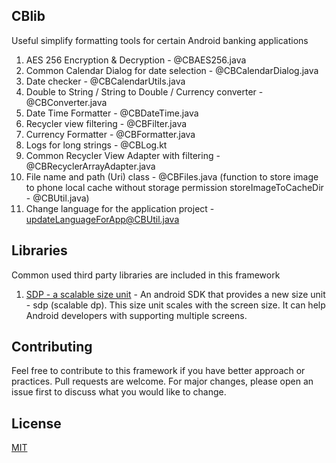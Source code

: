 ## CBlib
Useful simplify formatting tools for certain Android banking applications

1. AES 256 Encryption & Decryption - @CBAES256.java
2. Common Calendar Dialog for date selection - @CBCalendarDialog.java
3. Date checker - @CBCalendarUtils.java
4. Double to String / String to Double / Currency converter - @CBConverter.java
5. Date Time Formatter - @CBDateTime.java
6. Recycler view filtering - @CBFilter.java
7. Currency Formatter - @CBFormatter.java
8. Logs for long strings - @CBLog.kt
9. Common Recycler View Adapter with filtering - @CBRecyclerArrayAdapter.java
10. File name and path (Uri) class - @CBFiles.java (function to store image to phone local cache without storage permission storeImageToCacheDir - @CBUtil.java)
11. Change language for the application project - updateLanguageForApp@CBUtil.java 

## Libraries
Common used third party libraries are included in this framework
1. [SDP - a scalable size unit](https://github.com/intuit/sdp) - An android SDK that provides a new size unit - sdp (scalable dp). This size unit scales with the screen size. It can help Android developers with supporting multiple screens.

## Contributing
Feel free to contribute to this framework if you have better approach or practices. Pull requests are welcome. For major changes, please open an issue first to discuss what you would like to change.

## License
[MIT](https://choosealicense.com/licenses/mit/)
